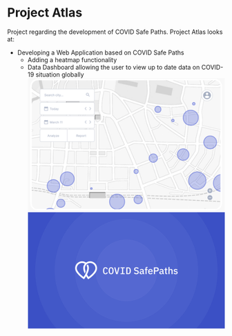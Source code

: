# Project Atlas
Project regarding the development of COVID Safe Paths. Project Atlas looks at:
- Developing a Web Application based on COVID Safe Paths
  - Adding a heatmap functionality
  - Data Dashboard allowing the user to view up to date data on COVID-19 situation globally
![SafePaths WebTool Prototype](WebTool.png)
![SafePaths Logo](SafePaths.jpeg)
